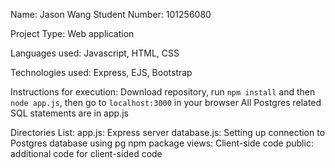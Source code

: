 Name: Jason Wang
Student Number: 101256080

Project Type: Web application

Languages used: Javascript, HTML, CSS

Technologies used: Express, EJS, Bootstrap

Instructions for execution: Download repository, run `npm install` and then `node app.js`, then go to `localhost:3000` in your browser
All Postgres related SQL statements are in app.js

Directories List:
app.js: Express server
database.js: Setting up connection to Postgres database using pg npm package 
views: Client-side code
public: additional code for client-sided code
